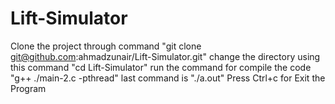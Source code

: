 # Lift-Simulator
Clone the project through command "git clone git@github.com:ahmadzunair/Lift-Simulator.git"
change the directory using this command "cd Lift-Simulator"
run the command for compile the code "g++ ./main-2.c -pthread"
last command is "./a.out"
Press Ctrl+c for Exit the Program
